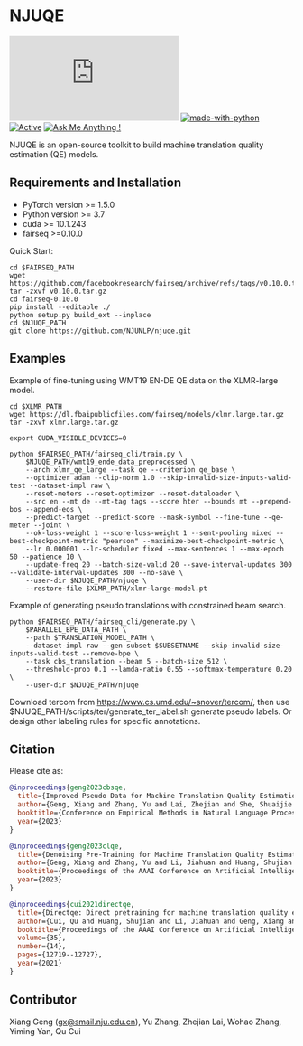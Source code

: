 # NJUQE
[![GitHub license](https://badgen.net/github/license/Naereen/Strapdown.js)](https://github.com/Naereen/StrapDown.js/blob/master/LICENSE) [![made-with-python](https://img.shields.io/badge/Made%20with-Python-1f425f.svg)](https://www.python.org/) [![Active](http://img.shields.io/badge/Status-Active-green.svg)](https://tterb.github.io) [![Ask Me Anything !](https://img.shields.io/badge/Ask%20me-anything-1abc9c.svg)](https://GitHub.com/Naereen/ama)

NJUQE is an open-source toolkit to build machine translation quality estimation (QE) models.

## Requirements and Installation
* PyTorch version >= 1.5.0
* Python version >= 3.7
* cuda >= 10.1.243
* fairseq >=0.10.0

Quick Start:
```
cd $FAIRSEQ_PATH
wget https://github.com/facebookresearch/fairseq/archive/refs/tags/v0.10.0.tar.gz
tar -zxvf v0.10.0.tar.gz
cd fairseq-0.10.0
pip install --editable ./ 
python setup.py build_ext --inplace
cd $NJUQE_PATH
git clone https://github.com/NJUNLP/njuqe.git
```

## Examples
Example of fine-tuning using WMT19 EN-DE QE data on the XLMR-large model.
```
cd $XLMR_PATH
wget https://dl.fbaipublicfiles.com/fairseq/models/xlmr.large.tar.gz
tar -zxvf xlmr.large.tar.gz

export CUDA_VISIBLE_DEVICES=0

python $FAIRSEQ_PATH/fairseq_cli/train.py \
    $NJUQE_PATH/wmt19_ende_data_preprocessed \
    --arch xlmr_qe_large --task qe --criterion qe_base \
    --optimizer adam --clip-norm 1.0 --skip-invalid-size-inputs-valid-test --dataset-impl raw \
    --reset-meters --reset-optimizer --reset-dataloader \
    --src en --mt de --mt-tag tags --score hter --bounds mt --prepend-bos --append-eos \
    --predict-target --predict-score --mask-symbol --fine-tune --qe-meter --joint \
    --ok-loss-weight 1 --score-loss-weight 1 --sent-pooling mixed --best-checkpoint-metric "pearson" --maximize-best-checkpoint-metric \
    --lr 0.000001 --lr-scheduler fixed --max-sentences 1 --max-epoch 50 --patience 10 \
    --update-freq 20 --batch-size-valid 20 --save-interval-updates 300 --validate-interval-updates 300 --no-save \
    --user-dir $NJUQE_PATH/njuqe \
    --restore-file $XLMR_PATH/xlmr-large-model.pt
```

Example of generating pseudo translations with constrained beam search.
```
python $FAIRSEQ_PATH/fairseq_cli/generate.py \
    $PARALLEL_BPE_DATA_PATH \
    --path $TRANSLATION_MODEL_PATH \
    --dataset-impl raw --gen-subset $SUBSETNAME --skip-invalid-size-inputs-valid-test --remove-bpe \
    --task cbs_translation --beam 5 --batch-size 512 \
    --threshold-prob 0.1 --lamda-ratio 0.55 --softmax-temperature 0.20 \
    --user-dir $NJUQE_PATH/njuqe
```

Download tercom from https://www.cs.umd.edu/~snover/tercom/, then use $NJUQE_PATH/scripts/ter/generate_ter_label.sh 
generate pseudo labels. Or design other labeling rules for specific annotations.


## Citation
Please cite as:
``` bibtex
@inproceedings{geng2023cbsqe,
  title={Improved Pseudo Data for Machine Translation Quality Estimation with Constrained Beam Search},
  author={Geng, Xiang and Zhang, Yu and Lai, Zhejian and She, Shuaijie and Zou, Wei and Tao, Shimin and Yang, Hao and Chen, Jiajun and Huang, Shujian},
  booktitle={Conference on Empirical Methods in Natural Language Processing},
  year={2023}
}

@inproceedings{geng2023clqe,
  title={Denoising Pre-Training for Machine Translation Quality Estimation with Curriculum Learning},
  author={Geng, Xiang and Zhang, Yu and Li, Jiahuan and Huang, Shujian and Yang, Hao and Tao, Shimin and Chen, Yimeng and Xie, Ning and Chen, Jiajun},
  booktitle={Proceedings of the AAAI Conference on Artificial Intelligence},
  year={2023}
}

@inproceedings{cui2021directqe,
  title={Directqe: Direct pretraining for machine translation quality estimation},
  author={Cui, Qu and Huang, Shujian and Li, Jiahuan and Geng, Xiang and Zheng, Zaixiang and Huang, Guoping and Chen, Jiajun},
  booktitle={Proceedings of the AAAI Conference on Artificial Intelligence},
  volume={35},
  number={14},
  pages={12719--12727},
  year={2021}
}
```

## Contributor
Xiang Geng (gx@smail.nju.edu.cn), Yu Zhang, Zhejian Lai, Wohao Zhang, Yiming Yan, Qu Cui
